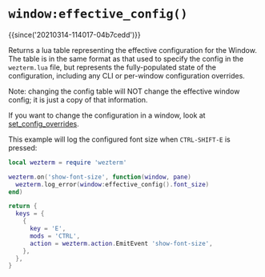 # `window:effective_config()`

{{since('20210314-114017-04b7cedd')}}

Returns a lua table representing the effective configuration for the Window.
The table is in the same format as that used to specify the config in
the `wezterm.lua` file, but represents the fully-populated state of the
configuration, including any CLI or per-window configuration overrides.

Note: changing the config table will NOT change the effective window config;
it is just a copy of that information.

If you want to change the configuration in a window, look at [set_config_overrides](set_config_overrides.md).

This example will log the configured font size when `CTRL-SHIFT-E` is pressed:

```lua
local wezterm = require 'wezterm'

wezterm.on('show-font-size', function(window, pane)
  wezterm.log_error(window:effective_config().font_size)
end)

return {
  keys = {
    {
      key = 'E',
      mods = 'CTRL',
      action = wezterm.action.EmitEvent 'show-font-size',
    },
  },
}
```
